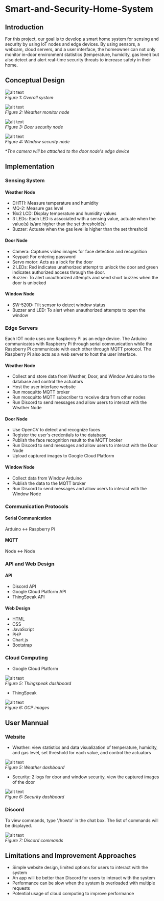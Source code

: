 # Smart-and-Security-Home-System

## Introduction

For this project, our goal is to develop a smart home system for sensing and security by using IoT nodes and edge devices. By using sensors, a webcam, cloud servers, and a user interface, the homeowner can not only monitor in-door environment statistics (temperature, humidity, gas level) but also detect and alert real-time security threats to increase safety in their home.

## Conceptual Design

![alt text](images/system.png)<br/>
_Figure 1: Overall system_

![alt text](images/weather_node.jpg)<br/>
_Figure 2: Weather monitor node_

![alt text](images/door_node.jpg)<br/>
_Figure 3: Door security node_

![alt text](images/window_node.jpg)<br/>
_Figure 4: Window security node_

\*_The camera will be attached to the door node's edge device_

## Implementation

### Sensing System

#### Weather Node

- DHT11: Measure temperature and humidity
- MQ-2: Measure gas level
- 16x2 LCD: Display temperature and humidity values
- 3 LEDs: Each LED is associated with a sensing value, actuate when the value(s) is/are higher than the set threshold(s)
- Buzzer: Actuate when the gas level is higher than the set threshold

#### Door Node

- Camera: Captures video images for face detection and recognition
- Keypad: For entering password
- Servo motor: Acts as a lock for the door
- 2 LEDs: Red indicates unathorized attempt to unlock the door and green indicates authorized access through the door.
- Buzzer: To alert unauthorized attempts and send short buzzes when the door is unlocked

#### Window Node

- SW-520D: Tilt sensor to detect window status
- Buzzer and LED: To alert when unauthorized attempts to open the window

### Edge Servers

Each IOT node uses one Raspberry Pi as an edge device. The Arduino communicates with Raspberry Pi through serial communication while the Raspberry Pi communicate with each other through MQTT protocol. The Raspberry Pi also acts as a web server to host the user interface.

#### Weather Node

- Collect and store data from Weather, Door, and Window Arduino to the database and control the actuators
- Host the user interface website
- Run mosquitto MQTT broker
- Run mosquitto MQTT subscriber to receive data from other nodes
- Run Discord to send messages and allow users to interact with the Weather Node

#### Door Node

- Use OpenCV to detect and recognize faces
- Register the user's credentials to the database
- Publish the face recognition result to the MQTT broker
- Run Discord to send messages and allow users to interact with the Door Node
- Upload captured images to Google Cloud Platform

#### Window Node

- Collect data from Window Arduino
- Publish the data to the MQTT broker
- Run Discord to send messages and allow users to interact with the Window Node

### Communication Protocols

#### Serial Communication

Arduino <-> Raspberry Pi

#### MQTT

Node <-> Node

### API and Web Design

#### API

- Discord API
- Google Cloud Platform API
- ThingSpeak API

#### Web Design

- HTML
- CSS
- JavaScript
- PHP
- Chart.js
- Bootstrap

### Cloud Computing

- Google Cloud Platform

![alt text](images/thingspeak2.png)<br/>
_Figure 5: Thingspeak dashboard_

- ThingSpeak

![alt text](images/GCP.png)<br/>
_Figure 6: GCP images_

## User Mannual

### Website

- Weather: view statistics and data visualization of temperature, humidity, and gas level, set threshold for each value, and control the actuators

![alt text](images/weather_dashboard.png)<br/>
_Figure 5: Weather dashboard_

- Security: 2 logs for door and window security, view the captured images of the door

![alt text](images/security_dashboard.png)<br/>
_Figure 6: Security dashboard_

### Discord

To view commands, type '/howto' in the chat box. The list of commands will be displayed.

![alt text](images/discord_commands.png)<br/>
_Figure 7: Discord commands_

## Limitations and Improvement Approaches

- Simple website design, limited options for users to interact with the system
- An app will be better than Discord for users to interact with the system
- Performance can be slow when the system is overloaded with multiple requests
- Potential usage of cloud computing to improve performance
